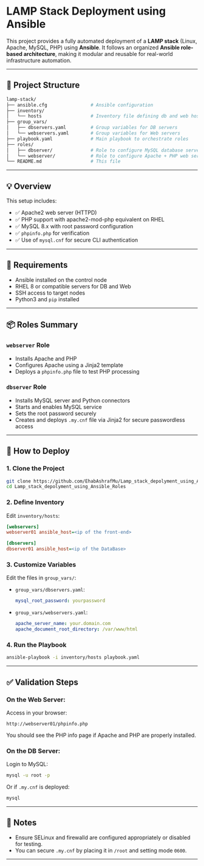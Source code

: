 # LAMP Stack Deployment using Ansible

This project provides a fully automated deployment of a **LAMP stack** (Linux, Apache, MySQL, PHP) using **Ansible**. It follows an organized **Ansible role-based architecture**, making it modular and reusable for real-world infrastructure automation.

---

## 🧱 Project Structure

```bash
lamp-stack/
├── ansible.cfg                # Ansible configuration
├── inventory/
│   └── hosts                  # Inventory file defining db and web hosts
├── group_vars/
│   ├── dbservers.yaml         # Group variables for DB servers
│   └── webservers.yaml        # Group variables for Web servers
├── playbook.yaml              # Main playbook to orchestrate roles
├── roles/
│   ├── dbserver/              # Role to configure MySQL database server
│   └── webserver/             # Role to configure Apache + PHP web server
└── README.md                  # This file
```

---

## 💡 Overview

This setup includes:

- ✅ Apache2 web server (HTTPD)
- ✅ PHP support with apache2-mod-php equivalent on RHEL
- ✅ MySQL 8.x with root password configuration
- ✅ `phpinfo.php` for verification
- ✅ Use of `mysql.cnf` for secure CLI authentication

---

## 🔧 Requirements

- Ansible installed on the control node
- RHEL 8 or compatible servers for DB and Web
- SSH access to target nodes
- Python3 and `pip` installed

---

## 📦 Roles Summary

### `webserver` Role
- Installs Apache and PHP
- Configures Apache using a Jinja2 template
- Deploys a `phpinfo.php` file to test PHP processing

### `dbserver` Role
- Installs MySQL server and Python connectors
- Starts and enables MySQL service
- Sets the root password securely
- Creates and deploys `.my.cnf` file via Jinja2 for secure passwordless access

---

## 🚀 How to Deploy

### 1. Clone the Project

```bash
git clone https://github.com/EhabAshrafMu/Lamp_stack_depolyment_using_Ansible_Roles.git
cd Lamp_stack_depolyment_using_Ansible_Roles
```

### 2. Define Inventory

Edit `inventory/hosts`:

```ini
[webservers]
webserver01 ansible_host=<ip of the front-end>

[dbservers]
dbserver01 ansible_host=<ip of the DataBase>
```

### 3. Customize Variables

Edit the files in `group_vars/`:

- `group_vars/dbservers.yaml`:
  ```yaml
  mysql_root_password: yourpassword
  ```

- `group_vars/webservers.yaml`:
  ```yaml
  apache_server_name: your.domain.com
  apache_document_root_directory: /var/www/html
  ```

### 4. Run the Playbook

```bash
ansible-playbook -i inventory/hosts playbook.yaml
```

---

## ✅ Validation Steps

### On the Web Server:
Access in your browser:
```
http://webserver01/phpinfo.php
```

You should see the PHP info page if Apache and PHP are properly installed.

### On the DB Server:
Login to MySQL:
```bash
mysql -u root -p
```

Or if `.my.cnf` is deployed:
```bash
mysql
```

---

## 📜 Notes

- Ensure SELinux and firewalld are configured appropriately or disabled for testing.
- You can secure `.my.cnf` by placing it in `/root` and setting mode `0600`.

---


